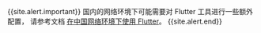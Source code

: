 {{site.alert.important}}
  国内的网络环境下可能需要对 Flutter 工具进行一些额外配置，
  请参考文档 [在中国网络环境下使用 Flutter][Using Flutter in China]。
{{site.alert.end}}

[Using Flutter in China]: https://flutter.cn/community/china
